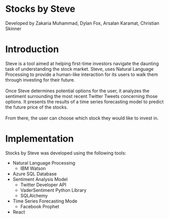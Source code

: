# Stocks by Steve
Developed by Zakaria Muhammad, Dylan Fox, Arsalan Karamat, Christian Skinner
# Introduction
Steve is a tool aimed at helping first-time investors navigate the daunting task of understanding the stock market. Steve, uses Natural Language Processing to provide a human-like interaction for its users to walk them through investing for their future.
<br><br>
Once Steve determines potential options for the user, it analyzes the sentiment surrounding the most recent Twitter Tweets concerning those options. It presents the results of a time series forecasting model to predict the future price of the stocks.
<br><br>
From there, the user can choose which stock they would like to invest in.

# Implementation
Stocks by Steve was developed using the following tools: 
<br>
* Natural Language Processing
  * IBM Watson
* Azure SQL Database
* Sentiment Analysis Model
  * Twitter Developer API
  * VaderSentiment Python Library
  * SQLAlchemy
* Time Series Forecasting Mode
  * Facebook Prophet
* React
